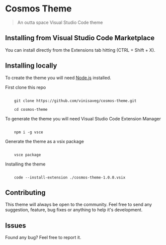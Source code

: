 # Cosmos Theme

> An outta space Visual Studio Code theme

## Installing from Visual Studio Code Marketplace

You can install directly from the Extensions tab hitting (CTRL + Shift + X).

## Installing locally

To create the theme you will need [Node.js](https://nodejs.org/en/) installed.

First clone this repo

```

    git clone https://github.com/vinisaveg/cosmos-theme.git

    cd cosmos-theme

```

To generate the theme you will need Visual Studio Code Extension Manager

```

    npm i -g vsce

```

Generate the theme as a vsix package

```

    vsce package

```

Installing the theme

```

    code --install-extension ./cosmos-theme-1.0.0.vsix

```

## Contributing

This theme will always be open to the community. Feel free to send any suggestion, feature, bug fixes or anything to help it's development.

## Issues

Found any bug? Feel free to report it.
